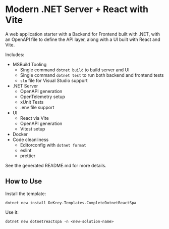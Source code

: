 # Modern .NET Server + React with Vite

A web application starter with a Backend for Frontend built with .NET, with an
OpenAPI file to define the API layer, along with a UI built with React and Vite.

Includes:
- MSBuild Tooling
	- Single command `dotnet build` to build server and UI
	- Single command `dotnet test` to run both backend and frontend tests
	- `sln` file for Visual Studio support
- .NET Server
	- OpenAPI generation
	- OpenTelemetry setup
	- xUnit Tests
	- .env file support
- UI
	- React via Vite
	- OpenAPI generation
	- Vitest setup
- Docker
- Code cleanliness
	- Editorconfig with `dotnet format`
	- eslint
	- prettier

See the generated README.md for more details.

## How to Use

Install the template:

	dotnet new install DeKrey.Templates.CompleteDotnetReactSpa

Use it:

	dotnet new dotnetreactspa -n <new-solution-name>
